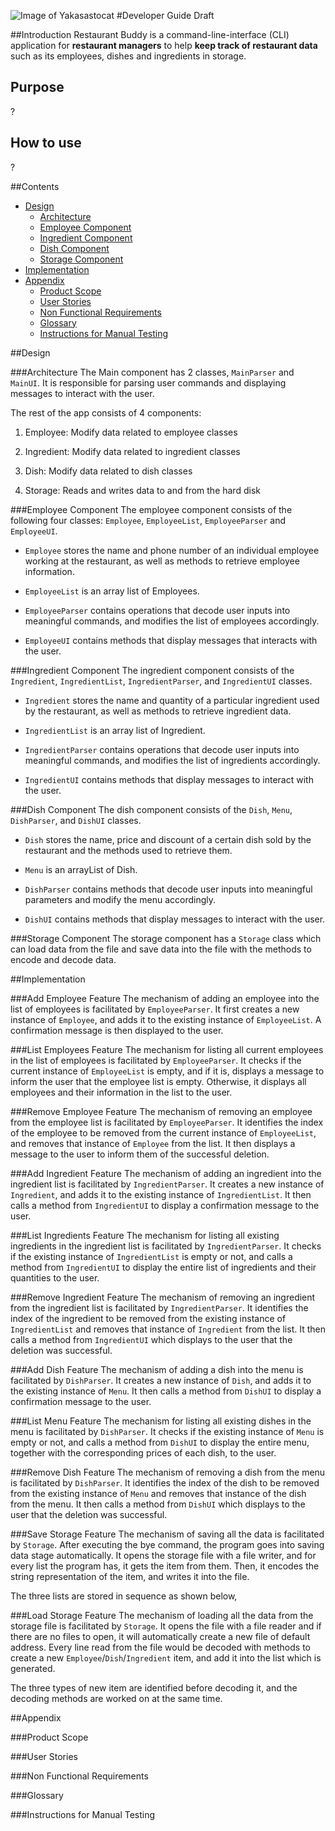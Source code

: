 ![Image of Yakasastocat](https://octodex.github.com/images/yaktocat.png)
#Developer Guide Draft

##Introduction
Restaurant Buddy is a command-line-interface (CLI) application for **restaurant managers** to 
help **keep track of restaurant data** such as its employees, dishes and ingredients in storage.

## Purpose
?
## How to use
?

##Contents
* [Design](#design)
  * [Architecture](#architecture)
  * [Employee Component](#employee-component)
  * [Ingredient Component](#ingredient-component)
  * [Dish Component](#dish-component)
  * [Storage Component](#storage-component)
* [Implementation](#implementation)
* [Appendix](#appendix)
  * [Product Scope](#product-scope)
  * [User Stories](#user-stories)
  * [Non Functional Requirements](#non-functional-requirements)
  * [Glossary](#glossary)
  * [Instructions for Manual Testing](#instructions-for-manual-testing)

##Design

###Architecture
The Main component has 2 classes, `MainParser` and `MainUI`. It is responsible for parsing user commands and 
displaying messages to interact with the user.

The rest of the app consists of 4 components:

1. Employee: Modify data related to employee classes  

2. Ingredient: Modify data related to ingredient classes  

3. Dish: Modify data related to dish classes  

4. Storage: Reads and writes data to and from the hard disk

###Employee Component
The employee component consists of the following four classes: `Employee`, `EmployeeList`, `EmployeeParser` 
and `EmployeeUI`.

* `Employee` stores the name and phone number of an individual employee working at the restaurant, as well as methods 
to retrieve employee information.

* `EmployeeList` is an array list of Employees.

* `EmployeeParser` contains operations that decode user inputs into meaningful commands, and modifies the list of 
employees accordingly.

* `EmployeeUI` contains methods that display messages that interacts with the user.

###Ingredient Component
The ingredient component consists of the `Ingredient`, `IngredientList`, `IngredientParser`, and `IngredientUI` classes.  

* `Ingredient` stores the name and quantity of a particular ingredient used by the restaurant, as well as methods to 
retrieve ingredient data.  

* `IngredientList` is an array list of Ingredient.  

* `IngredientParser` contains operations that decode user inputs into meaningful commands, and modifies the list of 
ingredients accordingly.  

* `IngredientUI` contains methods that display messages to interact with the user.  

###Dish Component
The dish component consists of the `Dish`, `Menu`, `DishParser`, and `DishUI` classes.  

* `Dish` stores the name, price and discount of a certain dish sold by the restaurant and the methods used to retrieve 
them.

* `Menu` is an arrayList of Dish.

* `DishParser` contains methods that decode user inputs into meaningful parameters and modify the menu accordingly.  

* `DishUI` contains methods that display messages to interact with the user.  

###Storage Component
The storage component has a `Storage` class which can load data from the file and save data into the file with the 
methods to encode and decode data.  

##Implementation  

###Add Employee Feature
The mechanism of adding an employee into the list of employees is facilitated by `EmployeeParser`. It first creates a 
new instance of `Employee`, and adds it to the existing instance of `EmployeeList`. A confirmation message is then 
displayed to the user.

###List Employees Feature
The mechanism for listing all current employees in the list of employees is facilitated by `EmployeeParser`. It checks 
if the current instance of `EmployeeList` is empty, and if it is, displays a message to inform the user that the 
employee list is empty. Otherwise, it displays all employees and their information in the list to the user.

###Remove Employee Feature
The mechanism of removing an employee from the employee list is facilitated by `EmployeeParser`. It identifies the 
index of the employee to be removed from the current instance of `EmployeeList`, and removes that instance of 
`Employee` from the list. It then displays a message to the user to inform them of the successful deletion.

###Add Ingredient Feature
The mechanism of adding an ingredient into the ingredient list is facilitated by `IngredientParser`. It creates a new 
instance of `Ingredient`, and adds it to the existing instance of `IngredientList`. It then calls a method from 
`IngredientUI` to display a confirmation message to the user.

###List Ingredients Feature
The mechanism for listing all existing ingredients in the ingredient list is facilitated by `IngredientParser`. It 
checks if the existing instance of `IngredientList` is empty or not, and calls a method from `IngredientUI` to 
display the entire list of ingredients and their quantities to the user.

###Remove Ingredient Feature
The mechanism of removing an ingredient from the ingredient list is facilitated by `IngredientParser`. It identifies 
the index of the ingredient to be removed from the existing instance of `IngredientList` and removes that instance of 
`Ingredient` from the list. It then calls a method from `IngredientUI` which displays to the user that the deletion was 
successful.

###Add Dish Feature
The mechanism of adding a dish into the menu is facilitated by `DishParser`. It creates a new instance of 
`Dish`, and adds it to the existing instance of `Menu`. It then calls a method from `DishUI` to display a confirmation 
message to the user.

###List Menu Feature
The mechanism for listing all existing dishes in the menu is facilitated by `DishParser`. It checks if the 
existing instance of `Menu` is empty or not, and calls a method from `DishUI` to display the entire menu, 
together with the corresponding prices of each dish, to the user.

###Remove Dish Feature
The mechanism of removing a dish from the menu is facilitated by `DishParser`. It identifies the index of the 
dish to be removed from the existing instance of `Menu` and removes that instance of the dish from the menu. 
It then calls a method from `DishUI` which displays to the user that the deletion was successful.

###Save Storage Feature
The mechanism of saving all the data is facilitated by `Storage`. After executing the bye command, the 
program goes into saving data stage automatically. It opens the storage file with a file writer, and for every list the 
program has, it gets the item from them. Then, it encodes the string representation of the item, and writes it into the 
file.

The three lists are stored in sequence as shown below,

###Load Storage Feature
The mechanism of loading all the data from the storage file is facilitated by `Storage`. It opens the file with a file 
reader and if there are no files to open, it will automatically create a new file of default address. Every line read 
from the file would be decoded with methods to create a new `Employee`/`Dish`/`Ingredient` item, and add it into the 
list which is generated.

The three types of new item are identified before decoding it, and the decoding methods are worked on at the 
same time.

##Appendix

###Product Scope

###User Stories

###Non Functional Requirements

###Glossary

###Instructions for Manual Testing

